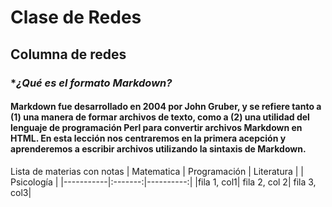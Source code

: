 # Clase de Redes
## Columna de redes
### **¿Qué es el formato Markdown?*
#### Markdown fue desarrollado en 2004 por John Gruber, y se refiere tanto a (1) una manera de formar archivos de texto, como a (2) una utilidad del lenguaje de programación Perl para convertir archivos Markdown en HTML. En esta lección nos centraremos en la primera acepción y aprenderemos a escribir archivos utilizando la sintaxis de Markdown.


Lista de materias con notas
| Matematica | Programación | Literatura | | Psicología |
|-----------|:-------:|----------:|
|fila 1, col1| fila 2, col 2| fila 3, col3|

